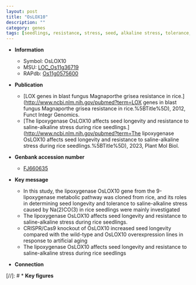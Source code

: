 ```yaml
---
layout: post
title: "OsLOX10"
description: ""
category: genes
tags: [seedlings, resistance, stress, seed, alkaline stress, tolerance, seed longevity, saline stress]
---
```


* **Information**  
    + Symbol: OsLOX10  
    + MSU: [LOC_Os11g36719](http://rice.uga.edu/cgi-bin/ORF_infopage.cgi?orf=LOC_Os11g36719)  
    + RAPdb: [Os11g0575600](https://rapdb.dna.affrc.go.jp/locus/?name=Os11g0575600)  

* **Publication**  
    + [LOX genes in blast fungus Magnaporthe grisea resistance in rice.](http://www.ncbi.nlm.nih.gov/pubmed?term=LOX genes in blast fungus Magnaporthe grisea resistance in rice.%5BTitle%5D), 2012, Funct Integr Genomics.
    + [The lipoxygenase OsLOX10 affects seed longevity and resistance to saline-alkaline stress during rice seedlings.](http://www.ncbi.nlm.nih.gov/pubmed?term=The lipoxygenase OsLOX10 affects seed longevity and resistance to saline-alkaline stress during rice seedlings.%5BTitle%5D), 2023, Plant Mol Biol.

* **Genbank accession number**  
    + [FJ660635](http://www.ncbi.nlm.nih.gov/nuccore/FJ660635)

* **Key message**  
    + In this study, the lipoxygenase OsLOX10 gene from the 9-lipoxygenase metabolic pathway was cloned from rice, and its roles in determining seed longevity and tolerance to saline-alkaline stress caused by Na(2)CO(3) in rice seedlings were mainly investigated
    + The lipoxygenase OsLOX10 affects seed longevity and resistance to saline-alkaline stress during rice seedlings.
    + CRISPR/Cas9 knockout of OsLOX10 increased seed longevity compared with the wild-type and OsLOX10 overexpression lines in response to artificial aging
    + The lipoxygenase OsLOX10 affects seed longevity and resistance to saline-alkaline stress during rice seedlings

* **Connection**  

[//]: # * **Key figures**  


